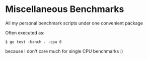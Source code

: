 # Miscellaneous Benchmarks

All my personal benchmark scripts under one convenient package

Often executed as:

	$ go test -bench . -cpu 8

because I don't care much for single CPU benchmarks :)
